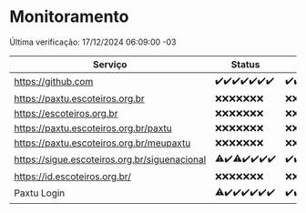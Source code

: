 # Monitoramento

Última verificação: 17/12/2024 06:09:00 -03

|Serviço|Status|Últimas 24h|
|---|---|---|
|https://github.com|<span title="2024-12-10: OK=23">✔️</span><span title="2024-12-11: OK=23">✔️</span><span title="2024-12-12: OK=23">✔️</span><span title="2024-12-13: OK=23">✔️</span><span title="2024-12-14: OK=23">✔️</span><span title="2024-12-15: OK=23">✔️</span><span title="2024-12-16: OK=8">✔️</span>|<span title="16/12/2024 06:10:00 -03 : 200">✔️</span><span title="16/12/2024 07:10:00 -03 : 200">✔️</span><span title="16/12/2024 08:08:00 -03 : 200">✔️</span><span title="16/12/2024 09:17:00 -03 : 200">✔️</span><span title="16/12/2024 10:20:00 -03 : 200">✔️</span><span title="16/12/2024 11:08:00 -03 : 200">✔️</span><span title="16/12/2024 12:09:00 -03 : 200">✔️</span><span title="16/12/2024 13:11:00 -03 : 200">✔️</span><span title="16/12/2024 14:08:00 -03 : 200">✔️</span><span title="16/12/2024 15:12:00 -03 : 200">✔️</span><span title="16/12/2024 16:07:00 -03 : 200">✔️</span><span title="16/12/2024 17:10:00 -03 : 200">✔️</span><span title="16/12/2024 18:07:00 -03 : 200">✔️</span><span title="16/12/2024 19:07:00 -03 : 200">✔️</span><span title="16/12/2024 20:08:00 -03 : 200">✔️</span><span title="16/12/2024 21:44:00 -03 : 200">✔️</span><span title="16/12/2024 23:20:00 -03 : 200">✔️</span><span title="17/12/2024 00:26:00 -03 : 200">✔️</span><span title="17/12/2024 01:11:00 -03 : 200">✔️</span><span title="17/12/2024 02:09:00 -03 : 200">✔️</span><span title="17/12/2024 03:12:00 -03 : 200">✔️</span><span title="17/12/2024 04:09:00 -03 : 200">✔️</span><span title="17/12/2024 05:12:00 -03 : 200">✔️</span><span title="17/12/2024 06:09:00 -03 : 200">✔️</span>|
|https://paxtu.escoteiros.org.br|<span title="2024-12-10: Falhas=23">❌</span><span title="2024-12-11: Falhas=23">❌</span><span title="2024-12-12: Falhas=23">❌</span><span title="2024-12-13: Falhas=23">❌</span><span title="2024-12-14: Falhas=23">❌</span><span title="2024-12-15: Falhas=23">❌</span><span title="2024-12-16: Falhas=8">❌</span>|<span title="16/12/2024 06:10:00 -03 : 403">❌</span><span title="16/12/2024 07:10:00 -03 : 403">❌</span><span title="16/12/2024 08:08:00 -03 : 403">❌</span><span title="16/12/2024 09:17:00 -03 : 403">❌</span><span title="16/12/2024 10:20:00 -03 : 403">❌</span><span title="16/12/2024 11:08:00 -03 : 403">❌</span><span title="16/12/2024 12:09:00 -03 : 403">❌</span><span title="16/12/2024 13:11:00 -03 : 403">❌</span><span title="16/12/2024 14:08:00 -03 : 403">❌</span><span title="16/12/2024 15:12:00 -03 : 403">❌</span><span title="16/12/2024 16:07:00 -03 : 403">❌</span><span title="16/12/2024 17:10:00 -03 : 403">❌</span><span title="16/12/2024 18:07:00 -03 : 403">❌</span><span title="16/12/2024 19:07:00 -03 : 403">❌</span><span title="16/12/2024 20:08:00 -03 : 403">❌</span><span title="16/12/2024 21:44:00 -03 : 403">❌</span><span title="16/12/2024 23:20:00 -03 : 403">❌</span><span title="17/12/2024 00:26:00 -03 : 403">❌</span><span title="17/12/2024 01:11:00 -03 : 403">❌</span><span title="17/12/2024 02:09:00 -03 : 403">❌</span><span title="17/12/2024 03:12:00 -03 : 403">❌</span><span title="17/12/2024 04:09:00 -03 : 403">❌</span><span title="17/12/2024 05:12:00 -03 : 403">❌</span><span title="17/12/2024 06:09:00 -03 : 403">❌</span>|
|https://escoteiros.org.br|<span title="2024-12-10: Falhas=23">❌</span><span title="2024-12-11: Falhas=23">❌</span><span title="2024-12-12: Falhas=23">❌</span><span title="2024-12-13: Falhas=23">❌</span><span title="2024-12-14: Falhas=23">❌</span><span title="2024-12-15: Falhas=23">❌</span><span title="2024-12-16: Falhas=8">❌</span>|<span title="16/12/2024 06:10:00 -03 : 403">❌</span><span title="16/12/2024 07:10:00 -03 : 403">❌</span><span title="16/12/2024 08:08:00 -03 : 403">❌</span><span title="16/12/2024 09:17:00 -03 : 403">❌</span><span title="16/12/2024 10:20:00 -03 : 403">❌</span><span title="16/12/2024 11:08:00 -03 : 403">❌</span><span title="16/12/2024 12:09:00 -03 : 403">❌</span><span title="16/12/2024 13:11:00 -03 : 403">❌</span><span title="16/12/2024 14:08:00 -03 : 403">❌</span><span title="16/12/2024 15:12:00 -03 : 403">❌</span><span title="16/12/2024 16:07:00 -03 : 403">❌</span><span title="16/12/2024 17:10:00 -03 : 403">❌</span><span title="16/12/2024 18:07:00 -03 : 403">❌</span><span title="16/12/2024 19:07:00 -03 : 403">❌</span><span title="16/12/2024 20:08:00 -03 : 403">❌</span><span title="16/12/2024 21:44:00 -03 : 403">❌</span><span title="16/12/2024 23:20:00 -03 : 403">❌</span><span title="17/12/2024 00:26:00 -03 : 403">❌</span><span title="17/12/2024 01:11:00 -03 : 403">❌</span><span title="17/12/2024 02:09:00 -03 : 403">❌</span><span title="17/12/2024 03:12:00 -03 : 403">❌</span><span title="17/12/2024 04:09:00 -03 : 403">❌</span><span title="17/12/2024 05:12:00 -03 : 403">❌</span><span title="17/12/2024 06:09:00 -03 : 403">❌</span>|
|https://paxtu.escoteiros.org.br/paxtu|<span title="2024-12-10: Falhas=23">❌</span><span title="2024-12-11: Falhas=23">❌</span><span title="2024-12-12: Falhas=23">❌</span><span title="2024-12-13: Falhas=23">❌</span><span title="2024-12-14: Falhas=23">❌</span><span title="2024-12-15: Falhas=23">❌</span><span title="2024-12-16: Falhas=8">❌</span>|<span title="16/12/2024 06:10:00 -03 : 403">❌</span><span title="16/12/2024 07:10:00 -03 : 403">❌</span><span title="16/12/2024 08:08:00 -03 : 403">❌</span><span title="16/12/2024 09:17:00 -03 : 403">❌</span><span title="16/12/2024 10:20:00 -03 : 403">❌</span><span title="16/12/2024 11:08:00 -03 : 403">❌</span><span title="16/12/2024 12:09:00 -03 : 403">❌</span><span title="16/12/2024 13:11:00 -03 : 403">❌</span><span title="16/12/2024 14:08:00 -03 : 403">❌</span><span title="16/12/2024 15:12:00 -03 : 403">❌</span><span title="16/12/2024 16:07:00 -03 : 403">❌</span><span title="16/12/2024 17:10:00 -03 : 403">❌</span><span title="16/12/2024 18:07:00 -03 : 403">❌</span><span title="16/12/2024 19:07:00 -03 : 403">❌</span><span title="16/12/2024 20:08:00 -03 : 403">❌</span><span title="16/12/2024 21:44:00 -03 : 403">❌</span><span title="16/12/2024 23:20:00 -03 : 403">❌</span><span title="17/12/2024 00:26:00 -03 : 403">❌</span><span title="17/12/2024 01:11:00 -03 : 403">❌</span><span title="17/12/2024 02:09:00 -03 : 403">❌</span><span title="17/12/2024 03:12:00 -03 : 403">❌</span><span title="17/12/2024 04:09:00 -03 : 403">❌</span><span title="17/12/2024 05:12:00 -03 : 403">❌</span><span title="17/12/2024 06:09:00 -03 : 403">❌</span>|
|https://paxtu.escoteiros.org.br/meupaxtu|<span title="2024-12-10: Falhas=23">❌</span><span title="2024-12-11: Falhas=23">❌</span><span title="2024-12-12: Falhas=23">❌</span><span title="2024-12-13: Falhas=23">❌</span><span title="2024-12-14: Falhas=23">❌</span><span title="2024-12-15: Falhas=23">❌</span><span title="2024-12-16: Falhas=8">❌</span>|<span title="16/12/2024 06:10:00 -03 : 403">❌</span><span title="16/12/2024 07:10:00 -03 : 403">❌</span><span title="16/12/2024 08:08:00 -03 : 403">❌</span><span title="16/12/2024 09:17:00 -03 : 403">❌</span><span title="16/12/2024 10:20:00 -03 : 403">❌</span><span title="16/12/2024 11:08:00 -03 : 403">❌</span><span title="16/12/2024 12:09:00 -03 : 403">❌</span><span title="16/12/2024 13:11:00 -03 : 403">❌</span><span title="16/12/2024 14:08:00 -03 : 403">❌</span><span title="16/12/2024 15:12:00 -03 : 403">❌</span><span title="16/12/2024 16:07:00 -03 : 403">❌</span><span title="16/12/2024 17:10:00 -03 : 403">❌</span><span title="16/12/2024 18:07:00 -03 : 403">❌</span><span title="16/12/2024 19:07:00 -03 : 403">❌</span><span title="16/12/2024 20:08:00 -03 : 403">❌</span><span title="16/12/2024 21:44:00 -03 : 403">❌</span><span title="16/12/2024 23:20:00 -03 : 403">❌</span><span title="17/12/2024 00:26:00 -03 : 403">❌</span><span title="17/12/2024 01:11:00 -03 : 403">❌</span><span title="17/12/2024 02:09:00 -03 : 403">❌</span><span title="17/12/2024 03:12:00 -03 : 403">❌</span><span title="17/12/2024 04:09:00 -03 : 403">❌</span><span title="17/12/2024 05:12:00 -03 : 403">❌</span><span title="17/12/2024 06:09:00 -03 : 403">❌</span>|
|https://sigue.escoteiros.org.br/siguenacional|<span title="2024-12-10: OK=22, Falhas=1">⚠️</span><span title="2024-12-11: OK=23">✔️</span><span title="2024-12-12: OK=21, Falhas=2">⚠️</span><span title="2024-12-13: OK=23">✔️</span><span title="2024-12-14: OK=23">✔️</span><span title="2024-12-15: OK=23">✔️</span><span title="2024-12-16: OK=8">✔️</span>|<span title="16/12/2024 06:10:00 -03 : 200">✔️</span><span title="16/12/2024 07:10:00 -03 : 200">✔️</span><span title="16/12/2024 08:08:00 -03 : 200">✔️</span><span title="16/12/2024 09:17:00 -03 : 200">✔️</span><span title="16/12/2024 10:20:00 -03 : 200">✔️</span><span title="16/12/2024 11:08:00 -03 : 200">✔️</span><span title="16/12/2024 12:09:00 -03 : 200">✔️</span><span title="16/12/2024 13:11:00 -03 : 200">✔️</span><span title="16/12/2024 14:08:00 -03 : 200">✔️</span><span title="16/12/2024 15:12:00 -03 : 200">✔️</span><span title="16/12/2024 16:07:00 -03 : 200">✔️</span><span title="16/12/2024 17:10:00 -03 : 200">✔️</span><span title="16/12/2024 18:07:00 -03 : 200">✔️</span><span title="16/12/2024 19:07:00 -03 : 200">✔️</span><span title="16/12/2024 20:08:00 -03 : 200">✔️</span><span title="16/12/2024 21:44:00 -03 : 200">✔️</span><span title="16/12/2024 23:20:00 -03 : 200">✔️</span><span title="17/12/2024 00:26:00 -03 : 200">✔️</span><span title="17/12/2024 01:11:00 -03 : 200">✔️</span><span title="17/12/2024 02:09:00 -03 : 200">✔️</span><span title="17/12/2024 03:12:00 -03 : 200">✔️</span><span title="17/12/2024 04:09:00 -03 : 200">✔️</span><span title="17/12/2024 05:12:00 -03 : 200">✔️</span><span title="17/12/2024 06:09:00 -03 : 200">✔️</span>|
|https://id.escoteiros.org.br/|<span title="2024-12-10: Falhas=23">❌</span><span title="2024-12-11: Falhas=23">❌</span><span title="2024-12-12: Falhas=23">❌</span><span title="2024-12-13: Falhas=23">❌</span><span title="2024-12-14: Falhas=23">❌</span><span title="2024-12-15: Falhas=23">❌</span><span title="2024-12-16: Falhas=8">❌</span>|<span title="16/12/2024 06:10:00 -03 : 403">❌</span><span title="16/12/2024 07:10:00 -03 : 403">❌</span><span title="16/12/2024 08:08:00 -03 : 403">❌</span><span title="16/12/2024 09:17:00 -03 : 403">❌</span><span title="16/12/2024 10:20:00 -03 : 403">❌</span><span title="16/12/2024 11:08:00 -03 : 403">❌</span><span title="16/12/2024 12:09:00 -03 : 403">❌</span><span title="16/12/2024 13:11:00 -03 : 403">❌</span><span title="16/12/2024 14:08:00 -03 : 403">❌</span><span title="16/12/2024 15:12:00 -03 : 403">❌</span><span title="16/12/2024 16:07:00 -03 : 403">❌</span><span title="16/12/2024 17:10:00 -03 : 403">❌</span><span title="16/12/2024 18:07:00 -03 : 403">❌</span><span title="16/12/2024 19:07:00 -03 : 403">❌</span><span title="16/12/2024 20:08:00 -03 : 403">❌</span><span title="16/12/2024 21:44:00 -03 : 403">❌</span><span title="16/12/2024 23:20:00 -03 : 403">❌</span><span title="17/12/2024 00:26:00 -03 : 403">❌</span><span title="17/12/2024 01:11:00 -03 : 403">❌</span><span title="17/12/2024 02:09:00 -03 : 403">❌</span><span title="17/12/2024 03:12:00 -03 : 403">❌</span><span title="17/12/2024 04:09:00 -03 : 403">❌</span><span title="17/12/2024 05:12:00 -03 : 403">❌</span><span title="17/12/2024 06:09:00 -03 : 403">❌</span>|
|Paxtu Login|<span title="2024-12-10: OK=22, Falhas=1">⚠️</span><span title="2024-12-11: OK=23">✔️</span><span title="2024-12-12: OK=23">✔️</span><span title="2024-12-13: OK=23">✔️</span><span title="2024-12-14: OK=23">✔️</span><span title="2024-12-15: OK=23">✔️</span><span title="2024-12-16: OK=8">✔️</span>|<span title="16/12/2024 06:10:00 -03 : 200">✔️</span><span title="16/12/2024 07:10:00 -03 : 200">✔️</span><span title="16/12/2024 08:08:00 -03 : 200">✔️</span><span title="16/12/2024 09:17:00 -03 : 200">✔️</span><span title="16/12/2024 10:20:00 -03 : 200">✔️</span><span title="16/12/2024 11:08:00 -03 : 200">✔️</span><span title="16/12/2024 12:09:00 -03 : 200">✔️</span><span title="16/12/2024 13:11:00 -03 : 200">✔️</span><span title="16/12/2024 14:08:00 -03 : 200">✔️</span><span title="16/12/2024 15:12:00 -03 : 200">✔️</span><span title="16/12/2024 16:07:00 -03 : 200">✔️</span><span title="16/12/2024 17:10:00 -03 : 200">✔️</span><span title="16/12/2024 18:07:00 -03 : 200">✔️</span><span title="16/12/2024 19:07:00 -03 : 200">✔️</span><span title="16/12/2024 20:08:00 -03 : 200">✔️</span><span title="16/12/2024 21:44:00 -03 : 200">✔️</span><span title="16/12/2024 23:20:00 -03 : 200">✔️</span><span title="17/12/2024 00:26:00 -03 : 200">✔️</span><span title="17/12/2024 01:11:00 -03 : 200">✔️</span><span title="17/12/2024 02:09:00 -03 : 200">✔️</span><span title="17/12/2024 03:12:00 -03 : 200">✔️</span><span title="17/12/2024 04:09:00 -03 : 200">✔️</span><span title="17/12/2024 05:12:00 -03 : 200">✔️</span><span title="17/12/2024 06:09:00 -03 : 200">✔️</span>|
